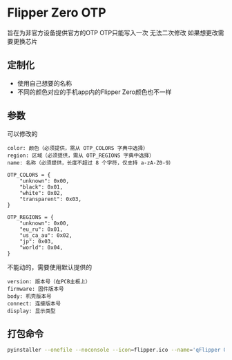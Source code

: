 # Flipper Zero OTP

旨在为非官方设备提供官方的OTP
OTP只能写入一次
无法二次修改
如果想更改需要更换芯片

## 定制化

- 使用自己想要的名称
- 不同的颜色对应的手机app内的Flipper Zero颜色也不一样

## 参数

可以修改的
```
color: 颜色（必须提供，需从 OTP_COLORS 字典中选择）
region: 区域（必须提供，需从 OTP_REGIONS 字典中选择）
name: 名称（必须提供，长度不超过 8 个字符，仅支持 a-zA-Z0-9）
```

```
OTP_COLORS = {
    "unknown": 0x00,
    "black": 0x01,
    "white": 0x02,
    "transparent": 0x03,
}

OTP_REGIONS = {
    "unknown": 0x00,
    "eu_ru": 0x01,
    "us_ca_au": 0x02,
    "jp": 0x03,
    "world": 0x04,
}
```

不能动的，需要使用默认提供的

```
version: 版本号（在PCB主板上）
firmware: 固件版本号
body: 机壳版本号
connect: 连接版本号
display: 显示类型
```

## 打包命令

```sh
pyinstaller --onefile --noconsole --icon=flipper.ico --name='qFlipper OTP' main.py
```